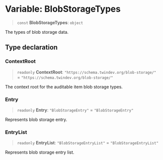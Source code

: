 # Variable: BlobStorageTypes

> `const` **BlobStorageTypes**: `object`

The types of blob storage data.

## Type declaration

### ContextRoot

> `readonly` **ContextRoot**: `"https://schema.twindev.org/blob-storage/"` = `"https://schema.twindev.org/blob-storage/"`

The context root for the auditable item blob storage types.

### Entry

> `readonly` **Entry**: `"BlobStorageEntry"` = `"BlobStorageEntry"`

Represents blob storage entry.

### EntryList

> `readonly` **EntryList**: `"BlobStorageEntryList"` = `"BlobStorageEntryList"`

Represents blob storage entry list.
